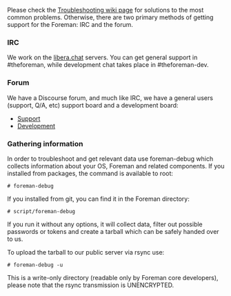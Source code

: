 Please check the [Troubleshooting wiki page](http://projects.theforeman.org/projects/1/wiki/Troubleshooting) for solutions to the most common problems.  Otherwise, there are two primary methods of getting support for the Foreman: IRC and the forum.

### IRC
We work on the [libera.chat](https://libera.chat/) servers. You can get general support in #theforeman, while development chat takes place in #theforeman-dev.

### Forum
We have a Discourse forum, and much like IRC, we have a general users (support, Q/A, etc) support board and a development board:

* [Support](https://community.theforeman.org/c/support)
* [Development](https://community.theforeman.org/c/development)

### Gathering information
In order to troubleshoot and get relevant data use foreman-debug which collects information about your OS, Foreman and related components.
If you installed from packages, the command is available to root:

    # foreman-debug

If you installed from git, you can find it in the Foreman directory:

    # script/foreman-debug

If you run it without any options, it will collect data, filter out possible
passwords or tokens and create a tarball which can be safely handed over to
us.

To upload the tarball to our public server via rsync use:

    # foreman-debug -u

This is a write-only directory (readable only by Foreman core developers), please note that the rsync transmission is UNENCRYPTED.
